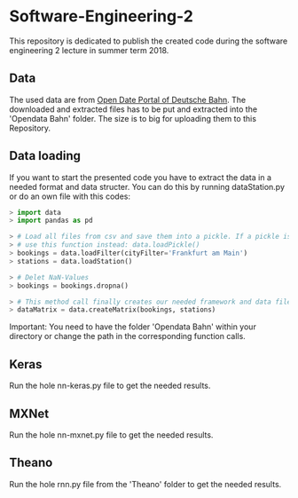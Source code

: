 # Software-Engineering-2

This repository is dedicated to publish the created code during the software engineering 2 lecture in summer term 2018.

## Data
The used data are from [Open Date Portal of Deutsche Bahn](http://data.deutschebahn.com/dataset/data-call-a-bike). The downloaded and extracted files has to be put and extracted into the 'Opendata Bahn' folder. The size is to big for uploading them to this Repository.

## Data loading
If you want to start the presented code you have to extract the data in a needed format and data structer. You can do this by running dataStation.py or do an own file with this codes:

```python
> import data
> import pandas as pd

> # Load all files from csv and save them into a pickle. If a pickle is already existing
> # use this function instead: data.loadPickle()
> bookings = data.loadFilter(cityFilter='Frankfurt am Main')
> stations = data.loadStation()

> # Delet NaN-Values
> bookings = bookings.dropna()

> # This method call finally creates our needed framework and data files for further working.
> dataMatrix = data.createMatrix(bookings, stations)

```

Important: You need to have the folder 'Opendata Bahn' within your directory or change the path in the corresponding function calls.


## Keras
Run the hole nn-keras.py file to get the needed results.

## MXNet
Run the hole nn-mxnet.py file to get the needed results. 

## Theano
Run the hole rnn.py file from the 'Theano' folder to get the needed results.
